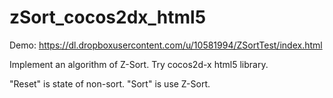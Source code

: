 zSort_cocos2dx_html5
====================
Demo: https://dl.dropboxusercontent.com/u/10581994/ZSortTest/index.html

Implement an algorithm of Z-Sort.
Try cocos2d-x html5 library.

"Reset" is state of non-sort.
"Sort" is use Z-Sort.